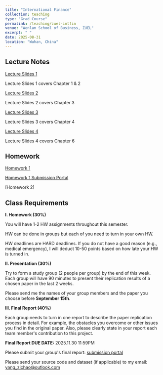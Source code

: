 ```yaml
---
title: "International Finance"
collection: teaching
type: "Grad Course"
permalink: /teaching/zuel-intfin
venue: "Wenlan School of Business, ZUEL"
excerpt: " "
date: 2025-08-31
location: "Wuhan, China"
---
```


## Lecture Notes

[Lecture Slides 1](https://github.com/Anonymous-Y/my_website/blob/db2a13b08f7d3887af61be4e03297c7b34d9d72f/files/ZUEL/international_finance/slide1.pdf)

Lecture Slides 1 covers Chapter 1 & 2

[Lecture Slides 2](https://github.com/Anonymous-Y/my_website/blob/221633d5ff33cef2b15d6ccc8d3f79da48456ee2/files/ZUEL/international_finance/slide2.pdf)

Lecture Slides 2 covers Chapter 3

[Lecture Slides 3](https://github.com/Anonymous-Y/my_website/blob/45455a491a4578340ae296dcc568c745fcfb5b71/files/ZUEL/international_finance/slide3.pdf)

Lecture Slides 3 covers Chapter 4

[Lecture Slides 4](https://github.com/Anonymous-Y/my_website/blob/45455a491a4578340ae296dcc568c745fcfb5b71/files/ZUEL/international_finance/slide4.pdf)

Lecture Slides 4 covers Chapter 6

## Homework

[Homework 1](https://github.com/Anonymous-Y/my_website/blob/45455a491a4578340ae296dcc568c745fcfb5b71/files/ZUEL/international_finance/International%20Finance%20Homework%201.pdf)

[Homework 1 Submission Portal](https://docs.qq.com/form/page/DU29QS3hNQWpSYnVJ)

[Homework 2]

<!---[Homework 2 Submission Portal](https://docs.qq.com/form/page/DU2xhT0RhYmdCQVJO)--->

## Class Requirements

**I. Homework (30%)**

You will have 1-2 HW assignments throughout this semester.

HW can be done in groups but each of you need to turn in your own HW.

HW deadlines are HARD deadlines. If you do not have a good reason (e.g., medical emergency), I will deduct 10-50 points based on how late your HW is turned in.

**II. Presentation (30%)**

Try to form a study group (2 people per group) by the end of this week. Each group will have 90 minutes to present their replication results of a chosen paper in the last 2 weeks. 

Please send me the names of your group members and the paper you choose before **September 15th**. 

**III. Final Report (40%)**

Each group needs to turn in one report to describe the paper replication process in detail. For example, the obstacles you overcome or other issues you find in the original paper. Also, please clearly state in your report each team member's contribution to this project.

**Final Report DUE DATE:** 2025.11.30 11:59PM

Please submit your group's final report: [submission portal](https://docs.qq.com/form/page/DU3ZrT3ZKbGpSckhx)

Please send your source code and dataset (if applicable) to my email: yang_zichao@outlook.com

